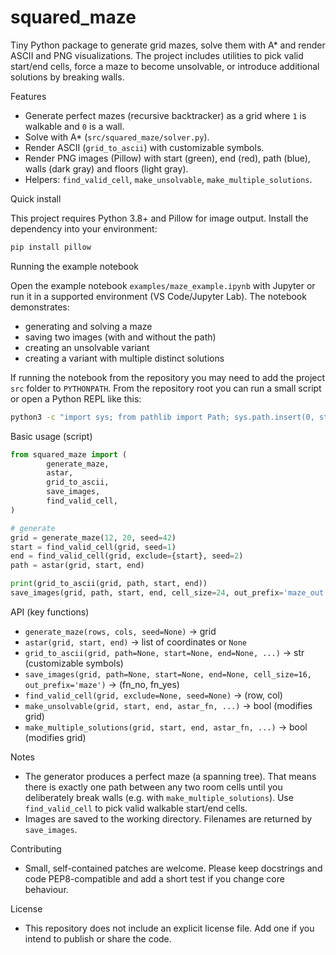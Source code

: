 # squared_maze

Tiny Python package to generate grid mazes, solve them with A* and render
ASCII and PNG visualizations. The project includes utilities to pick valid
start/end cells, force a maze to become unsolvable, or introduce additional
solutions by breaking walls.

Features
- Generate perfect mazes (recursive backtracker) as a grid where `1` is
	walkable and `0` is a wall.
- Solve with A* (`src/squared_maze/solver.py`).
- Render ASCII (`grid_to_ascii`) with customizable symbols.
- Render PNG images (Pillow) with start (green), end (red), path (blue),
	walls (dark gray) and floors (light gray).
- Helpers: `find_valid_cell`, `make_unsolvable`, `make_multiple_solutions`.

Quick install

This project requires Python 3.8+ and Pillow for image output. Install the
dependency into your environment:

```bash
pip install pillow
```

Running the example notebook

Open the example notebook `examples/maze_example.ipynb` with Jupyter or run it
in a supported environment (VS Code/Jupyter Lab). The notebook demonstrates:
- generating and solving a maze
- saving two images (with and without the path)
- creating an unsolvable variant
- creating a variant with multiple distinct solutions

If running the notebook from the repository you may need to add the project
`src` folder to `PYTHONPATH`. From the repository root you can run a small
script or open a Python REPL like this:

```bash
python3 -c "import sys; from pathlib import Path; sys.path.insert(0, str(Path('src').resolve())); from squared_maze import generate_maze, astar, grid_to_ascii; g=generate_maze(12,20,seed=42); print(grid_to_ascii(g, None))"
```

Basic usage (script)

```python
from squared_maze import (
		generate_maze,
		astar,
		grid_to_ascii,
		save_images,
		find_valid_cell,
)

# generate
grid = generate_maze(12, 20, seed=42)
start = find_valid_cell(grid, seed=1)
end = find_valid_cell(grid, exclude={start}, seed=2)
path = astar(grid, start, end)

print(grid_to_ascii(grid, path, start, end))
save_images(grid, path, start, end, cell_size=24, out_prefix='maze_out')
```

API (key functions)
- `generate_maze(rows, cols, seed=None)` -> grid
- `astar(grid, start, end)` -> list of coordinates or `None`
- `grid_to_ascii(grid, path=None, start=None, end=None, ...)` -> str (customizable symbols)
- `save_images(grid, path=None, start=None, end=None, cell_size=16, out_prefix='maze')` -> (fn_no, fn_yes)
- `find_valid_cell(grid, exclude=None, seed=None)` -> (row, col)
- `make_unsolvable(grid, start, end, astar_fn, ...)` -> bool (modifies grid)
- `make_multiple_solutions(grid, start, end, astar_fn, ...)` -> bool (modifies grid)

Notes
- The generator produces a perfect maze (a spanning tree). That means there
	is exactly one path between any two room cells until you deliberately
	break walls (e.g. with `make_multiple_solutions`). Use `find_valid_cell`
	to pick valid walkable start/end cells.
- Images are saved to the working directory. Filenames are returned by
	`save_images`.

Contributing
- Small, self-contained patches are welcome. Please keep docstrings and
	code PEP8-compatible and add a short test if you change core behaviour.

License
- This repository does not include an explicit license file. Add one if you
	intend to publish or share the code.
